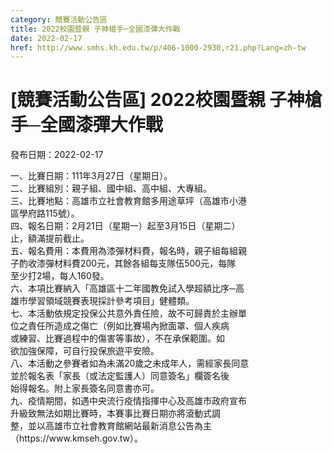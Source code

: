 ```yaml
---
category: 競賽活動公告區
title: 2022校園暨親 子神槍手─全國漆彈大作戰
date: 2022-02-17
href: http://www.smhs.kh.edu.tw/p/406-1000-2930,r21.php?Lang=zh-tw
---
```


# [競賽活動公告區] 2022校園暨親 子神槍手─全國漆彈大作戰

發布日期：2022-02-17

<div><div></div><div>一、比賽日期：111年3月27日（星期日）。<br> 二、比賽組別：親子組、國中組、高中組、大專組。<br> 三、比賽地點：高雄市立社會教育館多用途草坪（高雄市小港<br> 區學府路115號）。<br> 四、報名日期：2月21日（星期一）起至3月15日（星期二）<br> 止，額滿提前截止。<br> 五、報名費用：本費用為漆彈材料費，報名時，親子組每組親<br> 子酌收漆彈材料費200元，其餘各組每支隊伍500元，每隊<br> 至少打2場，每人160發。<br> 六、本項比賽納入「高雄區十二年國教免試入學超額比序─高<br> 雄市學習領域競賽表現採計參考項目」健體類。<br> 七、本活動依規定投保公共意外責任險，故不可歸責於主辦單<br> 位之責任所造成之傷亡（例如比賽場內掀面罩、個人疾病<br> 或練習、比賽過程中的傷害等事故），不在承保範圍。如<br> 欲加強保障，可自行投保旅遊平安險。<br> 八、本活動之參賽者如為未滿20歲之未成年人，需經家長同意<br> 並於報名表「家長（或法定監護人）同意簽名」欄簽名後<br> 始得報名。附上家長簽名同意書亦可。<br> 九、疫情期間，如遇中央流行疫情指揮中心及高雄市政府宣布<br> 升級致無法如期比賽時，本賽事比賽日期亦將滾動式調<br> 整，並以高雄市立社會教育館網站最新消息公告為主<br> （https://www.kmseh.gov.tw）。</div></div>

